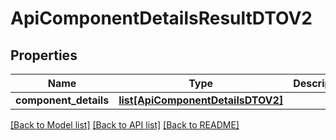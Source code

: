 # ApiComponentDetailsResultDTOV2

## Properties
Name | Type | Description | Notes
------------ | ------------- | ------------- | -------------
**component_details** | [**list[ApiComponentDetailsDTOV2]**](ApiComponentDetailsDTOV2.md) |  | [optional] 

[[Back to Model list]](../README.md#documentation-for-models) [[Back to API list]](../README.md#documentation-for-api-endpoints) [[Back to README]](../README.md)

